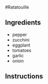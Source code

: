 #Ratatouille

## Ingredients

* pepper
* zucchini
* eggplant
* tomatoes
* garlic
* onion

## Instructions
